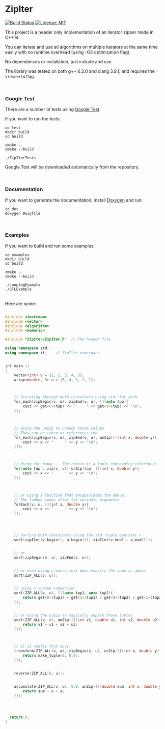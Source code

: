 # ZipIter

[![Build Status](https://travis-ci.org/matheuspf/ZipIter.svg?branch=master)](https://travis-ci.org/matheuspf/ZipIter) [![License: MIT](https://img.shields.io/badge/License-MIT-yellow.svg)](https://opensource.org/licenses/MIT)

This project is a header only implementation of an iterator zipper made in C++14.

You can iterate and use stl algorithms on multiple iterators at the same time easily with no runtime overhead (using -O3 optimization flag).

No dependences or installation, just include and use.

The library was tested on both g++ 6.2.0 and clang 3.9.1, and requires the ``-std=c++14`` flag.

<br>

### Google Test


There are a number of tests using [Google Test](https://github.com/google/googletest).

If you want to run the tests:

```
cd test
mkdir build
cd build

cmake ..
cmake --build .

./ZipIterTests
```

Google Test will be downloaded automatically from the repository.


<br>

### Documentation

If you want to generate the documentation, install [Doxygen](http://www.stack.nl/~dimitri/doxygen/) and run:

```
cd doc
doxygen Doxyfile
```

<br>

### Examples

If you want to build and run some examples:

```
cd examples
mkdir build
cd build

cmake ..
cmake --build .

./LoopingExample
./STLExample
```


<br>
Here are some:

```c++

#include <iostream>
#include <vector>
#include <algorithm>
#include <numeric>

#include "ZipIter/ZipIter.h"  // The header file

using namespace std;
using namespace it;    // ZipIter namespace


int main ()
{
	vector<int> v = {1, 2, 3, 4, 5};
	array<double, 5> u = {5, 4, 3, 2, 1};



	// Iterating through both containers using std::for_each
	for_each(zipBegin(v, u), zipEnd(v, u), [](auto tup){
		cout << get<0>(tup) << "     " << get<1>(tup) << "\n";
	});



	// Using the unZip to unpack those values.
	// They can be taken as references too
	for_each(zipBegin(v, u), zipEnd(v, u), unZip([](int x, double y){
		cout << x << "     " << y << "\n";
	}));



	// Using for range -- The return is a tuple containing references
	for(auto tup : zip(v, u)) unZip(tup, [](int x, double y){
		cout << x << "     " << y << "\n";
	});



	// Or using a function that encapsulates the above.
	// The lambda comes after the variadic arguments 
	forEach(v, u, [](int x, double y){
		cout << x << "     " << y << "\n";
	});




	// Sorting both containers using the std::tuple operator <
	sort(zipIter(v.begin(), u.begin()), zipIter(v.end(), u.end()));


	// or
	sort(zipBegin(v, u), zipEnd(v, u));


	// or even using a macro that does exactly the same as above
	sort(ZIP_ALL(v, u));


	// using a custom comparison
	sort(ZIP_ALL(v, u), [](auto tup1, auto tup2){
		return get<0>(tup1) + get<1>(tup1) < get<0>(tup2) + get<1>(tup2);
	});


	// or using the unZip to magically unpack those tuples
	sort(ZIP_ALL(v, u), unZip([](int v1, double u1, int v2, double u2){
		return v1 + u1 < v2 + u2;
	}));



	// It is really that easy
	transform(ZIP_ALL(v, u), zipBegin(v, u), unZip([](int x, double y){
		return make_tuple(0, 0.0);
	}));


	reverse(ZIP_ALL(v, u));


	accumulate(ZIP_ALL(v, u), 0.0, unZip([](double sum, int x, double y){
		return sum + x + y;
	}));




  return 0;
}
```
<br>
